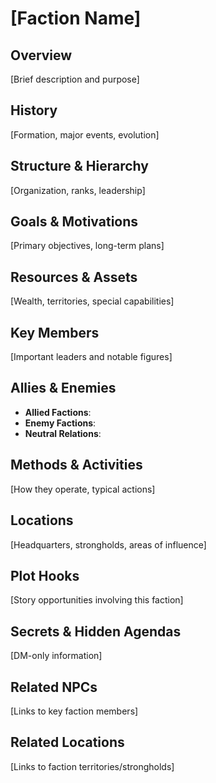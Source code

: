 ﻿---
type: faction
name: [Faction Name]
faction_type: [political/religious/criminal/guild/etc]
size: [small/medium/large/massive]
influence: [local/regional/national/international]
status: [active/declining/growing/dormant]
alignment: [moral alignment if applicable]
maps_available: [true/false]
tags: [tag1, tag2, tag3]
---


# [Faction Name]


## Overview
[Brief description and purpose]


## History
[Formation, major events, evolution]


## Structure & Hierarchy
[Organization, ranks, leadership]


## Goals & Motivations
[Primary objectives, long-term plans]


## Resources & Assets
[Wealth, territories, special capabilities]


## Key Members
[Important leaders and notable figures]


## Allies & Enemies
- **Allied Factions**: 
- **Enemy Factions**: 
- **Neutral Relations**: 


## Methods & Activities
[How they operate, typical actions]


## Locations
[Headquarters, strongholds, areas of influence]


## Plot Hooks
[Story opportunities involving this faction]


## Secrets & Hidden Agendas
[DM-only information]


## Related NPCs
[Links to key faction members]


## Related Locations
[Links to faction territories/strongholds]